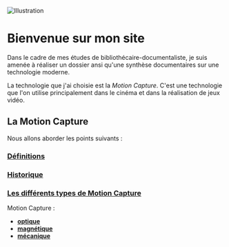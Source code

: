 ![Illustration](what-is-motion-capture-1024x683.jpg)

# Bienvenue sur mon site

Dans le cadre de mes études de bibliothécaire-documentaliste, je suis amenée à réaliser un dossier ansi qu'une synthèse documentaires sur une technologie moderne.

La technologie que j'ai choisie est la _Motion Capture_. C'est une technologie que l'on utilise principalement dans le cinéma et dans la réalisation de jeux vidéo.

## La Motion Capture

Nous allons aborder les points suivants :

### [Définitions](definitions.md)
### [Historique](histoire.md)
### [Les différents types de Motion Capture]()
Motion Capture : 
- [**optique**](optique.md)
- [**magnétique**](magnetique.md)
- [**mécanique**](mecanique.md)
